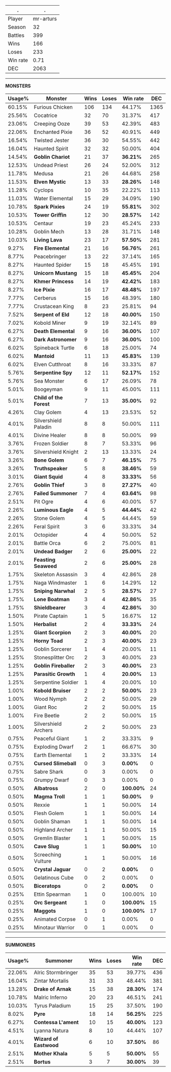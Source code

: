 .|.
|-|-
Player|mr-arturs
Season|32
Battles|399
Wins|166
Loses|233
Win rate|0.71
DEC|2063

---
**MONSTERS**

Usage%|Monster|Wins|Loses|Win rate|DEC|
-|-|-|-|-|-|
60.15%|Furious Chicken|106|134|44.17%|1365|
25.56%|Cocatrice|32|70|31.37%|417|
23.06%|Creeping Ooze|39|53|42.39%|483|
22.06%|Enchanted Pixie|36|52|40.91%|449|
16.54%|Twisted Jester|36|30|54.55%|442|
16.04%|Haunted Spirit|32|32|50.00%|404|
14.54%|**Goblin Chariot**|21|37|**36.21%**|265|
12.53%|Undead Priest|26|24|52.00%|312|
11.78%|Medusa|21|26|44.68%|258|
11.53%|**Elven Mystic**|13|33|**28.26%**|148|
11.28%|Cyclops|10|35|22.22%|113|
11.03%|Water Elemental|15|29|34.09%|190|
10.78%|**Spark Pixies**|24|19|**55.81%**|302|
10.53%|**Tower Griffin**|12|30|**28.57%**|142|
10.53%|Centaur|19|23|45.24%|233|
10.28%|Goblin Mech|13|28|31.71%|148|
10.03%|**Living Lava**|23|17|**57.50%**|281|
9.27%|**Fire Elemental**|21|16|**56.76%**|261|
8.77%|Peacebringer|13|22|37.14%|165|
8.27%|Haunted Spider|15|18|45.45%|191|
8.27%|**Unicorn Mustang**|15|18|**45.45%**|204|
8.27%|**Khmer Princess**|14|19|**42.42%**|183|
8.27%|**Ice Pixie**|16|17|**48.48%**|197|
7.77%|Cerberus|15|16|48.39%|180|
7.77%|Crustacean King|8|23|25.81%|94|
7.52%|**Serpent of Eld**|12|18|**40.00%**|150|
7.02%|Kobold Miner|9|19|32.14%|89|
6.27%|**Death Elemental**|9|16|**36.00%**|107|
6.27%|**Dark Astronomer**|9|16|**36.00%**|100|
6.02%|Spineback Turtle|6|18|25.00%|74|
6.02%|**Mantoid**|11|13|**45.83%**|139|
6.02%|Elven Cutthroat|8|16|33.33%|87|
5.76%|**Serpentine Spy**|12|11|**52.17%**|152|
5.76%|Sea Monster|6|17|26.09%|78|
5.01%|Boogeyman|9|11|45.00%|111|
5.01%|**Child of the Forest**|7|13|**35.00%**|92|
4.26%|Clay Golem|4|13|23.53%|52|
4.01%|Silvershield Paladin|8|8|50.00%|111|
4.01%|Divine Healer|8|8|50.00%|99|
3.76%|Frozen Soldier|8|7|53.33%|96|
3.76%|Silvershield Knight|2|13|13.33%|24|
3.26%|**Bone Golem**|6|7|**46.15%**|75|
3.26%|**Truthspeaker**|5|8|**38.46%**|59|
3.01%|**Giant Squid**|4|8|**33.33%**|56|
2.76%|**Goblin Thief**|3|8|**27.27%**|40|
2.76%|**Failed Summoner**|7|4|**63.64%**|98|
2.51%|Pit Ogre|4|6|40.00%|57|
2.26%|**Luminous Eagle**|4|5|**44.44%**|42|
2.26%|Stone Golem|4|5|44.44%|59|
2.26%|Feral Spirit|3|6|33.33%|34|
2.01%|Octopider|4|4|50.00%|52|
2.01%|Battle Orca|6|2|75.00%|81|
2.01%|**Undead Badger**|2|6|**25.00%**|22|
2.01%|**Feasting Seaweed**|2|6|**25.00%**|28|
1.75%|Skeleton Assassin|3|4|42.86%|28|
1.75%|Naga Windmaster|1|6|14.29%|12|
1.75%|**Sniping Narwhal**|2|5|**28.57%**|27|
1.75%|**Lone Boatman**|3|4|**42.86%**|35|
1.75%|**Shieldbearer**|3|4|**42.86%**|30|
1.50%|Pirate Captain|1|5|16.67%|12|
1.50%|**Herbalist**|2|4|**33.33%**|24|
1.25%|**Giant Scorpion**|2|3|**40.00%**|20|
1.25%|**Horny Toad**|2|3|**40.00%**|23|
1.25%|Goblin Sorcerer|1|4|20.00%|11|
1.25%|Stonesplitter Orc|2|3|40.00%|23|
1.25%|**Goblin Fireballer**|2|3|**40.00%**|23|
1.25%|**Parasitic Growth**|1|4|**20.00%**|13|
1.25%|Serpentine Soldier|1|4|20.00%|10|
1.00%|**Kobold Bruiser**|2|2|**50.00%**|23|
1.00%|Wood Nymph|2|2|50.00%|29|
1.00%|Giant Roc|2|2|50.00%|15|
1.00%|Fire Beetle|2|2|50.00%|15|
1.00%|Silvershield Archers|2|2|50.00%|23|
0.75%|Peaceful Giant|1|2|33.33%|9|
0.75%|Exploding Dwarf|2|1|66.67%|30|
0.75%|Earth Elemental|1|2|33.33%|14|
0.75%|**Cursed Slimeball**|0|3|**0.00%**|0|
0.75%|Sabre Shark|0|3|0.00%|0|
0.75%|Grumpy Dwarf|0|3|0.00%|0|
0.50%|**Albatross**|2|0|**100.00%**|24|
0.50%|**Magma Troll**|1|1|**50.00%**|9|
0.50%|Rexxie|1|1|50.00%|14|
0.50%|Flesh Golem|1|1|50.00%|14|
0.50%|Goblin Shaman|1|1|50.00%|14|
0.50%|Highland Archer|1|1|50.00%|15|
0.50%|Gremlin Blaster|1|1|50.00%|15|
0.50%|**Cave Slug**|1|1|**50.00%**|10|
0.50%|Screeching Vulture|1|1|50.00%|16|
0.50%|**Crystal Jaguar**|0|2|**0.00%**|0|
0.50%|Gelatinous Cube|0|2|0.00%|0|
0.50%|**Biceratops**|0|2|**0.00%**|0|
0.25%|Ettin Spearman|1|0|100.00%|10|
0.25%|**Orc Sergeant**|1|0|**100.00%**|15|
0.25%|**Maggots**|1|0|**100.00%**|17|
0.25%|Animated Corpse|0|1|0.00%|0|
0.25%|Minotaur Warrior|0|1|0.00%|0|

---
**SUMMONERS**

Usage%|Summoner|Wins|Loses|Win rate|DEC|
-|-|-|-|-|-|
22.06%|Alric Stormbringer|35|53|39.77%|436|
16.04%|Zintar Mortalis|31|33|48.44%|381|
13.28%|**Drake of Arnak**|15|38|**28.30%**|174|
10.78%|Malric Inferno|20|23|46.51%|241|
10.03%|Tyrus Paladium|15|25|37.50%|190|
8.02%|**Pyre**|18|14|**56.25%**|225|
6.27%|**Contessa L'ament**|10|15|**40.00%**|123|
4.51%|Lyanna Natura|8|10|44.44%|107|
4.01%|**Wizard of Eastwood**|6|10|**37.50%**|86|
2.51%|**Mother Khala**|5|5|**50.00%**|55|
2.51%|**Bortus**|3|7|**30.00%**|39|
